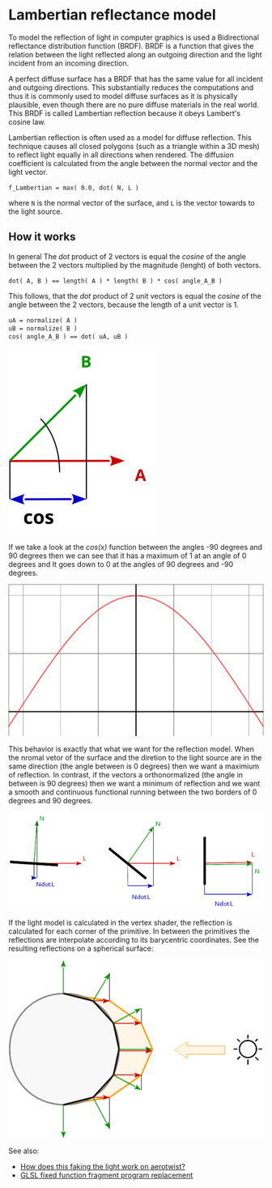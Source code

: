 

# Lambertian reflectance model

To model the reflection of light in computer graphics is used a Bidirectional reflectance distribution function (BRDF).
BRDF is a function that gives the relation between the light reflected along an outgoing direction and the light incident from an incoming direction. 

A perfect diffuse surface has a BRDF that has the same value for all incident and outgoing directions. This substantially reduces the computations and thus it is commonly used to model diffuse surfaces as it is physically plausible, even though there are no pure diffuse materials in the real world.  This BRDF is called Lambertian reflection because it obeys Lambert's cosine law. 

Lambertian reflection is often used as a model for diffuse reflection. This technique causes all closed polygons (such as a triangle within a 3D mesh) to reflect light equally in all directions when rendered. The diffusion coefficient is calculated from the angle between the normal vector and the light vector.

    f_Lambertian = max( 0.0, dot( N, L )

where `N` is the normal vector of the surface, and `L` is the vector towards to the light source.  

## How it works 

In general The *dot* product of 2 vectors is equal the *cosine* of the angle between the 2 vectors multiplied by the magnitude (lenght) of both vectors. 

    dot( A, B ) == length( A ) * length( B ) * cos( angle_A_B ) 

This follows, that the *dot* product of 2 unit vectors is equal the *cosine* of the angle between the 2 vectors, because the length of a unit vector is 1.

    uA = normalize( A )
    uB = normalize( B )
    cos( angle_A_B ) == dot( uA, uB )


![dot A, B](image/dotAB.svg)    

If we take a look at the *cos(x)* function between the angles -90 degrees and 90 degrees then we can see that it has a maximum of 1 at an angle of 0 degrees and It goes down to 0 at the angles of 90 degrees and -90 degrees.

![cos(x) in [-90, 90]](image/cos_-90_90.png)

This behavior is exactly that what we want for the reflection model. When the nromal vetor of the surface and the diretion to the light source are in the same direction (the angle between is 0 degrees) then we want a maximium of reflection.
In contrast, if the vectors a orthonormalized (the angle in between is 90 degrees) then we want a minimum of reflection and we want a smooth and continuous functional running between the two borders of 0 degrees and 90 degrees.

![N dot L](image/NdotL.png)

If the light model is calculated in the vertex shader, the reflection is calculated for each corner of the primitive. In between the primitives the reflections are interpolate according to its barycentric coordinates.
See the resulting reflections on a spherical surface:

![lambertian sphere](image/lambertian_sphere.png)


See also:

- [How does this faking the light work on aerotwist?](https://stackoverflow.com/questions/7061745/how-does-this-faking-the-light-work-on-aerotwist/45121641#45121641)
- [GLSL fixed function fragment program replacement](https://stackoverflow.com/questions/8421778/glsl-fixed-function-fragment-program-replacement/45716107#45716107)
  